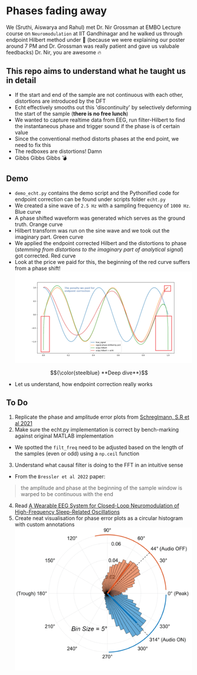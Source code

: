 # Phases fading away
We (Sruthi, Aiswarya and Rahul) met Dr. Nir Grossman at EMBO Lecture course on `Neuromodulation` at IIT Gandhinagar and he walked us through endpoint Hilbert method under :flashlight: (because we were explaining our poster around 7 PM and Dr. Grossman was really patient and gave us valubale feedbacks) Dr. Nir, you are awesome :fire:

## This repo aims to understand what he taught us in detail
- If the start and end of the sample are not continuous with each other, distortions are introduced by the DFT
- Echt effectively smooths out this 'discontinuity' by selectively deforming the start of the sample (**there is no free lunch**)
- We wanted to capture realtime data from EEG, run filter-Hilbert to find the instantaneous phase and trigger sound if the phase is of certain value
- Since the conventional method distorts phases at the end point, we need to fix this
- The redboxes are distortions! Damn
- Gibbs Gibbs Gibbs :bomb:

## Demo
- `demo_echt.py` contains the demo script and the Pythonified code for endpoint correction can be found under scripts folder `echt.py`
- We created a sine wave of `2.5 Hz` with a sampling frequency of `1000 Hz`. Blue curve
- A phase shifted waveform was generated which serves as the ground truth. Orange curve
- Hilbert transform was run on the sine wave and we took out the imaginary part. Green curve
- We applied the endpoint corrected Hilbert and the distortions to phase (*stemming from distortions to the imaginary part of analytical signal*) got corrected. Red curve
- Look at the price we paid for this, the beginning of the red curve suffers from a phase shift!
![](https://github.com/rahulvenugopal/Phases-fading-away/blob/main/Demo.png)

$${\color{steelblue} **Deep dive**}$$
- Let us understand, how endpoint correction really works

## To Do
1. Replicate the phase and amplitude error plots from [Schreglmann, S.R et al 2021](https://www.nature.com/articles/s41467-020-20581-7#citeas)
2. Make sure the echt.py implementation is correct by bench-marking against original MATLAB implementation
- We spotted the `filt_freq` need to be adjusted based on the length of the samples (even or odd) using a `np.ceil` function
3. Understand what causal filter is doing to the FFT in an intuitive sense
- From the `Bressler et al 2022` paper:
> the amplitude and phase at the beginning of the sample window is warped to be continuous with the end

4. Read [A Wearable EEG System for Closed-Loop Neuromodulation of High-Frequency Sleep-Related Oscillations](https://arxiv.org/abs/2212.11273)
5. Create neat visualisation for phase error plots as a circular histogram with custom annotations
![Image from Figure 7 of Bressler et al, 2022 paper](https://github.com/rahulvenugopal/Phases-fading-away/blob/main/Circular_barhistogram_with_custom_texts.png)


